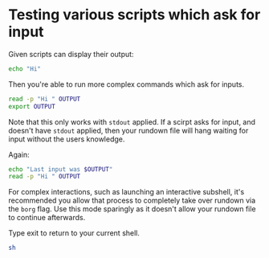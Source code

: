 # Testing various scripts which ask for input

Given scripts can display their output:

``` bash stdout
echo "Hi"
```

Then you're able to run more complex commands which ask for inputs. 

``` bash stdout env
read -p "Hi " OUTPUT
export OUTPUT
```

Note that this only works with `stdout` applied. If a scirpt asks for input, and doesn't have `stdout` applied, then your rundown file will hang waiting for input without the users knowledge.

Again:

``` bash stdout env
echo "Last input was $OUTPUT"
read -p "Hi " OUTPUT
```

For complex interactions, such as launching an interactive subshell, it's recommended you allow that process to completely take over rundown via the `borg` flag. Use this mode sparingly as it doesn't allow your rundown file to continue afterwards.

Type exit to return to your current shell.

``` bash borg
sh
```